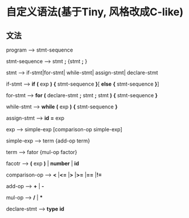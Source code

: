 # 自定义语法(基于Tiny, 风格改成C-like)
## 文法
program --> stmt-sequence

stmt-sequence --> stmt **;** {stmt **;** }

stmt --> if-stmt|for-stmt| while-stmt| assign-stmt| declare-stmt

if-stmt --> **if** **(** exp **)** **{** stmt-sequence **}**[ **else** **{** stmt-sequence **}**]

for-stmt --> **for** **(** declare-stmt **;** stmt **;** stmt  **)** **{** stmt-sequence **}**

while-stmt --> **while** **(** exp **)** **{** stmt-sequence **}**

assign-stmt --> **id** **=** exp

exp --> simple-exp [comparison-op simple-exp]

simple-exp --> term {add-op term}

term --> fator {mul-op factor}

facotr --> **(** exp **)** | **number** | **id**

comparison-op --> **<** |**<=** |**>** |**>=** |**==** |**!=**

add-op --> **+** | **-**

mul-op --> **/** | **\***

declare-stmt --> **type** **id**